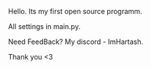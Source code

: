 Hello. Its my first open source programm.

All settings in main.py.

Need FeedBack? My discord - ImHartash.

Thank you <3